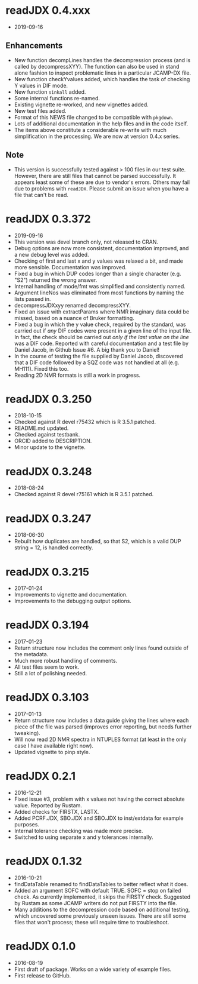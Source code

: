 # readJDX 0.4.xxx
* 2019-09-16
## Enhancements
* New function decompLines handles the decompression process (and is called by decompressXYY).  The function can also be used in stand alone fashion to inspect problematic lines in a particular JCAMP-DX file.
* New function checkYvalues added, which handles the task of checking Y values in DIF mode.
* New function `sinkall` added.
* Some internal functions re-named.
* Existing vignette re-worked, and new vignettes added.
* New test files added.
* Format of this NEWS file changed to be compatible with `pkgdown`.
* Lots of additional documentation in the help files and in the code itself.
* The items above constitute a considerable re-write with much simplification in the processing.  We are now at version 0.4.x series.
## Note
* This version is successfully tested against > 100 files in our test suite.  However, there are still files that cannot be parsed successfully.  It appears least some of these are due to vendor's errors.  Others may fail due to problems with `readJDX`.  Please submit an issue when you have a file that can't be read.

# readJDX 0.3.372
* 2019-09-16
* This version was devel branch only, not released to CRAN.
* Debug options are now more consistent, documentation improved, and a new debug level was added.
* Checking of first and last x and y values was relaxed a bit, and made more sensible.  Documentation was improved.
* Fixed a bug in which DUP codes longer than a single character (e.g. "S2") returned the wrong answer.
* Internal handling of mode/fmt was simplified and consistently named.
* Argument lineNos was eliminated from most functions by naming the lists passed in.
* decompressJDXxyy renamed decompressXYY.
* Fixed an issue with extractParams where NMR imaginary data could be missed, based on a nuance of Bruker formatting.
* Fixed a bug in which the y value check, required by the standard, was carried out if *any* DIF codes were present in a given line of the input file.  In fact, the check should be carried out *only if the last value on the line* was a DIF code.  Reported with careful documentation and a test file by Daniel Jacob, in Github Issue #6.  A big thank you to Daniel!
* In the course of testing the file supplied by Daniel Jacob, discovered that a DIF code followed by a SQZ code was not handled at all (e.g. MH111).  Fixed this too.
* Reading 2D NMR formats is still a work in progress.

# readJDX 0.3.250
* 2018-10-15
* Checked against R devel r75432 which is R 3.5.1 patched.
* README.md updated.
* Checked against testbank.
* ORCID added to DESCRIPTION.
* Minor update to the vignette.

# readJDX 0.3.248
* 2018-08-24
* Checked against R devel r75161 which is R 3.5.1 patched.

# readJDX 0.3.247
* 2018-06-30
* Rebuilt how duplicates are handled, so that S2, which is a valid DUP string = 12, is handled correctly.

# readJDX 0.3.215
* 2017-01-24
* Improvements to vignette and documentation.
* Improvements to the debugging output options.

# readJDX 0.3.194
* 2017-01-23
* Return structure now includes the comment only lines found outside of the metadata.
* Much more robust handling of comments.
* All test files seem to work.
* Still a lot of polishing needed.

# readJDX 0.3.103
* 2017-01-13
* Return structure now includes a data guide giving the lines where each piece of the file was parsed (improves error reporting, but needs further tweaking).
* Will now read 2D NMR spectra in NTUPLES format (at least in the only case I have available right now).
* Updated vignette to pinp style.  

# readJDX 0.2.1
* 2016-12-21
* Fixed issue #3, problem with x values not having the correct absolute value.  Reported by Rustam.
* Added checks for FIRSTX, LASTX.
* Added PCRF.JDX, SBO.JDX and SBO.JDX to inst/extdata for example purposes.
* Internal tolerance checking was made more precise.
* Switched to using separate x and y tolerances internally.

# readJDX 0.1.32
* 2016-10-21
* findDataTable renamed to findDataTables to better reflect what it does.
* Added an argument SOFC with default TRUE.  SOFC = stop on failed check.  As currently implemented, it skips the FIRSTY check.  Suggested by Rustam as some JCAMP writers do not put FIRSTY into the file.
* Many additions to the decompression code based on additional testing, which uncovered some previously unseen issues.  There are still some files that won't process; these will require time to troubleshoot.

# readJDX 0.1.0
* 2016-08-19
* First draft of package.  Works on a wide variety of example files.
* First release to GitHub.
